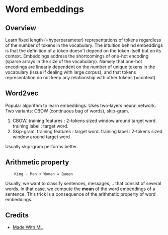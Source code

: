 # Word embeddings

## Overview

Learn fixed length (=hyperparameter) representations of tokens
regardless of the number of tokens in the vocabulary. The intuition behind embeddings is that the definition of a token doesn't depend on the token itself but on its context.
Embeddings address the shortcomings 
of one-hot encoding (sparse arrays in the size of the vocabulary). Namely that one-hot encodings are linearly
dependent on the number of unique tokens in the vocabulary (issue if dealing with large corpus), and that tokens representation
do not keep any relationship with other tokens (=context). 

## Word2vec

Popular algorithm to learn embeddings. Uses two-layers neural network. Two variants: CBOW (continuous bag of words), skip-gram.

1. CBOW. training features : 2-tokens sized window around target word. training label : target word.
2. Skip-gram. training features : target word. training label : 2-tokens sized window around target word

Usually skip-gram performs better.

## Arithmetic property

        King - Man + Woman = Queen

Usually, we want to classify sentences, messages,... that consist of several words. In that case, we compute the **mean** of the word embeddings of a sentence.
This trick is a consequence of the arithmetic property of word embeddings.

## Credits

* [Made With ML](https://madewithml.com/#foundations)
